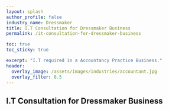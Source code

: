 ```yaml
---
layout: splash 
author_profile: false 
industry_name: Dressmaker
title: I.T Consultation for Dressmaker Business
permalink: /it-consultation-for-dressmaker-business

toc: true
toc_sticky: true

excerpt: "I.T required in a Accountancy Practice Business."
header:
  overlay_image: /assets/images/industries/accountant.jpg
  overlay_filter: 0.5 
---
```


## I.T Consultation for Dressmaker Business